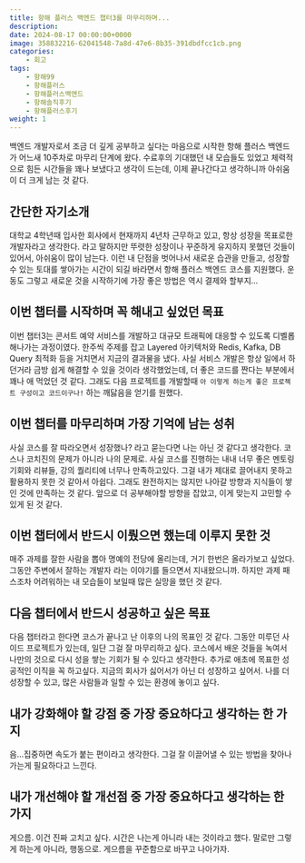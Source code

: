 ```yaml
---
title: 항해 플러스 백엔드 챕터3를 마무리하며...
description: 
date: 2024-08-17 00:00:00+0000
image: 358832216-62041548-7a8d-47e6-8b35-391dbdfcc1cb.png
categories:
    - 회고
tags:
    - 항해99
    - 항해플러스
    - 항해플러스백엔드
    - 항해솔직후기
    - 항해플러스후기
weight: 1
---
```

백엔드 개발자로서 조금 더 깊게 공부하고 싶다는 마음으로 시작한 항해 플러스 백엔드가 어느새 10주차로 마무리 단계에 왔다. 수료후의 기대했던 내 모습들도 있었고 체력적으로 힘든 시간들을 꽤나 보냈다고 생각이 드는데, 이제 끝나간다고 생각하니까 아쉬움이 더 크게 남는 것 같다.

## 간단한 자기소개
대학교 4학년때 입사한 회사에서 현재까지 4년차 근무하고 있고, 항상 성장을 목표로한 개발자라고 생각한다. 라고 말하지만 뚜렷한 성장이나 꾸준하게 유지하지 못했던 것들이 있어서, 아쉬움이 많이 남는다. 이런 내 단점을 벗어나서 새로운 습관을 만들고, 성장할 수 있는 토대를 쌓아가는 시간이 되길 바라면서 항해 플러스 백엔드 코스를 지원했다. 운동도 그렇고 새로운 것을 시작하기에 가장 좋은 방법은 역시 결제와 할부지...

## 이번 챕터를 시작하며 꼭 해내고 싶었던 목표
이번 챕터3는 콘서트 예약 서비스를 개발하고 대규모 트래픽에 대응할 수 있도록 디벨롭 해나가는 과정이였다. 한주씩 주제를 잡고 Layered 아키텍처와 Redis, Kafka, DB Query 최적화 등을 거치면서 지금의 결과물을 냈다. 사실 서비스 개발은 항상 일에서 하던거라 금방 쉽게 해결할 수 있을 것이라 생각했었는데, 더 좋은 코드를 짠다는 부분에서 꽤나 애 먹었던 것 같다. 그래도 다음 프로젝트를 개발할때 `아 이렇게 하는게 좋은 프로젝트 구성이고 코드이구나!` 하는 깨닳음을 얻기를 원했다.

## 이번 챕터를 마무리하며 가장 기억에 남는 성취
사실 코스를 잘 따라오면서 성장했나? 라고 묻는다면 나는 아닌 것 같다고 생각한다. 코스나 코치진의 문제가 아니라 나의 문제로. 사실 코스를 진행하는 내내 너무 좋은 멘토링 기회와 리뷰들, 강의 퀄리티에 너무나 만족하고있다. 그걸 내가 제대로 끌어내지 못하고 활용하지 못한 것 같아서 아쉽다. 
그래도 완전하지는 않지만 나아갈 방향과 지식들이 쌓인 것에 만족하는 것 같다. 앞으로 더 공부해야할 방향을 잡았고, 이게 맞는지 고민할 수 있게 된 것 같다.

## 이번 챕터에서 반드시 이뤘으면 했는데 이루지 못한 것
매주 과제를 잘한 사람을 뽑아 명예의 전당에 올리는데, 거기 한번은 올라가보고 싶었다. 그동안 주변에서 잘하는 개발자 라는 이야기를 들으면서 지내왔으니까. 하지만 과제 패스조차 어려워하는 내 모습들이 보일때 많은 실망을 했던 것 같다.

## 다음 챕터에서 반드시 성공하고 싶은 목표
다음 챕터라고 한다면 코스가 끝나고 난 이후의 나의 목표인 것 같다. 그동안 미루던 사이드 프로젝트가 있는데, 일단 그걸 잘 마무리하고 싶다. 코스에서 배운 것들을 녹여서 나만의 것으로 다시 성을 쌓는 기회가 될 수 있다고 생각한다.
추가로 애초에 목표한 성공적인 이직을 꼭 하고싶다. 지금의 회사가 싫어서가 아닌 더 성장하고 싶어서. 나를 더 성장할 수 있고, 많은 사람들과 일할 수 있는 환경에 놓이고 싶다.

## 내가 강화해야 할 강점 중 가장 중요하다고 생각하는 한 가지
음...집중하면 속도가 붙는 편이라고 생각한다. 그걸 잘 이끌어낼 수 있는 방법을 찾아나가는게 필요하다고 느낀다.

## 내가 개선해야 할 개선점 중 가장 중요하다고 생각하는 한 가지
게으름. 이건 진짜 고치고 싶다. 시간은 나는게 아니라 내는 것이라고 했다. 말로만 그렇게 하는게 아니라, 행동으로. 게으름을 꾸준함으로 바꾸고 나아가자.
